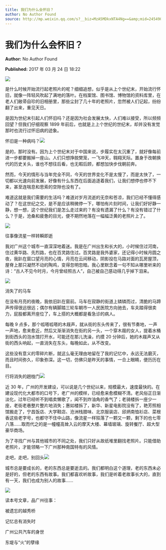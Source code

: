 ```yaml
---
title: 我们为什么会怀旧？
author: No Author Found
source: http://mp.weixin.qq.com/s?__biz=MzA5MDkxNTA4Ng==&amp;mid=2454905809&amp;idx=1&amp;sn=c80f86ea8cd324598e948209bb0dfef1&amp;chksm=87a22bb0b0d5a2a6b7a3b43b0bbb93fb084c78e54f8e6903639b4bfb1fba91d97ac20bc24bb5#rd
---
```


# 我们为什么会怀旧？

**Author:** No Author Found

**Published:** 2017 年 03 月 24 日 18:22

![](http://mmbiz.qpic.cn/mmbiz_jpg/PJWG74pLsMY6VjSs8icl92DouG8adAGS0ibIkmicA6dYrXchQel1ic3LTtD572I9r9sbW2tOnBvpibgicAXRcdc4p5aA/0?wx_fmt=jpeg)

是什么时候开始流行起老照片的呢？细细追想，似乎是从上个世纪末，开始流行怀旧，就像一阵轻风吹起了满地的落叶。在档案馆、图书馆、博物馆的资料库里，在老人们敝帚自珍的旧相册里，那些尘封了几十年的老照片，忽然被人们记起，纷纷翻了出来，重见天日。

是因为世纪末引起人们怀旧吗？还是因为社会发展太快，人们难以接受，所以频频回望？但我们仔细观察 1899 年前后，也就是上上个世纪的世纪末，却并没有发觉那时也流行过怀旧病的迹象。

怀旧是一种病吗？![](http://mmbiz.qpic.cn/mmbiz_jpg/PJWG74pLsMYyWycn3MAGxicltLFicJsic9teqzicmbXEEic7B2zrZoQQDgcdh3CicQrGFpicRMGcLp2FxibQRRVmOOEddw/0?wx_fmt=jpeg)

是的，那时没有。因为上个世纪末对于中国来说，步履实在太沉重了，就好像每前进一步都要搬掉一座山。人们只想挣脱樊笼，一飞冲天，翱翔天际。置身于改朝换代的历史关头，谁也不想往后看，也无暇后顾，都想加快步伐朝前奔。

然而，今天的情形与当年完全不同，今天的世界变化不是太慢了，而是太快了，一切都以光速向前发展，好像有什么东西在后面追逐着我们，让我们想停也停不下来，甚至连喘息和思索的空隙也没有了。

难道这就是我们需要的生活吗？难道对岁月流逝的无奈和苍凉，我们已经不懂得感动了？在这世纪之交，是不是应该稍微停一下，哪怕有片刻时间，让我们好好静一静，想一想，这个世纪我们是怎么走过来的？有没有遗漏了什么？有没有错过了什么？于是，沧桑和疲惫的目光，便不期然地落在一幅幅泛黄的老照片上了。

![](http://mmbiz.qpic.cn/mmbiz_jpg/PJWG74pLsMYyWycn3MAGxicltLFicJsic9t1UaWKRjUjhXg10IichpOSiaE44j913dNdfO4fiaZY4z8S3rqBH7ttuNwQ/0?wx_fmt=jpeg)

往事像流星一样转瞬即逝

我对广州这个城市一直深深地着迷。我是在广州出生和长大的，小时候住过河南，住过黄华路、先烈路，也在百灵路住过。百灵路是我外婆家，还记得小时候月圆之夜，我趴在窗口望月亮的心情，月亮在云间移动，阴影投在马路对面的瓦房屋顶，屋脊上那只凝然不动的陶鸡，变得忽明忽暗。我心里默念着一句不知从哪里听来的诗：“古人不见今时月，今月曾经照古人”，自己被自己感动得几乎掉下泪来。

![](http://mmbiz.qpic.cn/mmbiz_jpg/PJWG74pLsMYyWycn3MAGxicltLFicJsic9tDqwD2hHh4jlkCB2C7kGhlRqCmKnFaZ8lBWaJA4pnHIggoYTzVZQBOw/0?wx_fmt=jpeg)

消失了的马车

在没有月亮的夜晚，我依旧趴在窗前。马车在寂静的街道上辚辚而过，清脆的马蹄声传得很远很远；偶尔有辆脚踏三轮车朝市一人民医院方向驰去，车夫踏得很卖力，屁股都离开座位了，车上搭的大概都是看急诊的病人。

每晚 9 点多，那个呱嗒呱嗒的木屐声，就从街的东头传来了，很有节奏地，一声一声地，愈来愈近，然后又渐渐消失在街的另一头，一个穿木屐的女人，提着水桶到街西头的泡水馆打开水，可能还在那儿洗澡，约摸 20 分钟后，她的木屐声又从街的西头响起，一直消失在东头，每晚如此，从不改变。

这些没有意义的零碎片断，就这么毫无理由地留在了我的记忆中，永远无法磨灭，而且时间弥久，印象弥深。这一切，仿佛只是昨天的事情，一合上眼睛，便历历在目。

行将消失的趟栊门![](http://mmbiz.qpic.cn/mmbiz_jpg/PJWG74pLsMYyWycn3MAGxicltLFicJsic9tWpsX8tmn5xAQ0oc4waoXTRFPMhhuLJ3xag4du2esrKIXogF3vEJjyg/0?wx_fmt=jpeg)

近 30 年，广州的开发建设，可以说是几个世纪以来，规模最大，速度最快的。在建设现代化大都市的口号下，老广州的模样，已经愈来愈模糊不清。老风俗正日渐淡化，过年已经听不到唱卖懒歌了，闻不到炸油角的香气了；老骑楼拆一座少一座，老街老巷整片整片地消失；惠如楼拆了，新华、新星电影院没有了，艳芳照相馆搬走了，宁昌饭店、大学鞋店、沧洲栈腊味、北京服装店、邱炳南恤衫店、菜根香这些老字号，也都守不住中山路，像流星一样殒落了一颗又一颗，剩下的也七零八落……取而代之的是一幢幢高耸入云的摩天大楼、幕墙玻璃、旋转餐厅、超大型豪华商场。

为了寻找广州与其他城市的不同之处，我们只好从故纸堆里翻找老照片。只能借助老照片，才能领略一下广州那种南国特有的风情。

走吧，走吧，别回头![](http://mmbiz.qpic.cn/mmbiz_jpg/PJWG74pLsMYyWycn3MAGxicltLFicJsic9tAG1awzPBaSDAlhuAltsp0tLicbg8WdBK3OL2u0TO797xZicTc38IJemA/0?wx_fmt=jpeg)

城市总是要成长的，老的东西总是要逝去的。我们都明白这个道理，老的东西未必是好的，但老的东西有故事。我们都喜欢听故事，我们是听着老故事长大的，直到有一天，我们也成为别人的故事……

![](http://mmbiz.qpic.cn/mmbiz_gif/PJWG74pLsMYf2b50xFTbTsibmjv5gNVOxZegUj8mrKtpuzCpBAYnQw9duHfIcNnUzicicnGUSv4EWPSTRAPvV9g3w/0?wx_fmt=gif)

读本号文章，品广州往事：

被遗忘的越秀桥

记忆总有消失时

广州公共汽车的身世

东堤与“火”的孽缘
